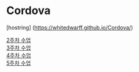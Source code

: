# Cordova



[hostring] (https://whitedwarff.github.io/Cordova/)

[2주차 수업](https://github.com/whiteDwarff/Cordova/tree/main/week2)<br>
[3주차 수업](https://github.com/whiteDwarff/Cordova/tree/main/week3)<br>
[4주차 수업](https://github.com/whiteDwarff/Cordova/tree/main/week4)<br>
[5주차 수업](https://github.com/whiteDwarff/Cordova/tree/main/week5)<br>

